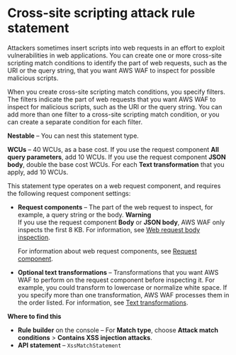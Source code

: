 # Cross\-site scripting attack rule statement<a name="waf-rule-statement-type-xss-match"></a>

Attackers sometimes insert scripts into web requests in an effort to exploit vulnerabilities in web applications\. You can create one or more cross\-site scripting match conditions to identify the part of web requests, such as the URI or the query string, that you want AWS WAF to inspect for possible malicious scripts\. 

When you create cross\-site scripting match conditions, you specify filters\. The filters indicate the part of web requests that you want AWS WAF to inspect for malicious scripts, such as the URI or the query string\. You can add more than one filter to a cross\-site scripting match condition, or you can create a separate condition for each filter\. 

**Nestable** – You can nest this statement type\. 

**WCUs** – 40 WCUs, as a base cost\. If you use the request component **All query parameters**, add 10 WCUs\. If you use the request component **JSON body**, double the base cost WCUs\. For each **Text transformation** that you apply, add 10 WCUs\.

This statement type operates on a web request component, and requires the following request component settings: 
+ **Request components** – The part of the web request to inspect, for example, a query string or the body\.
**Warning**  
If you use the request component **Body** or **JSON body**, AWS WAF only inspects the first 8 KB\. For information, see [Web request body inspection](web-request-body-inspection.md)\.

  For information about web request components, see [Request component](waf-rule-statement-fields.md#waf-rule-statement-request-component)\.
+ **Optional text transformations** – Transformations that you want AWS WAF to perform on the request component before inspecting it\. For example, you could transform to lowercase or normalize white space\. If you specify more than one transformation, AWS WAF processes them in the order listed\. For information, see [Text transformations](waf-rule-statement-fields.md#waf-rule-statement-transformation)\.

**Where to find this**
+ **Rule builder** on the console – For **Match type**, choose **Attack match conditions** > **Contains XSS injection attacks**\.
+ **API statement** – `XssMatchStatement`
